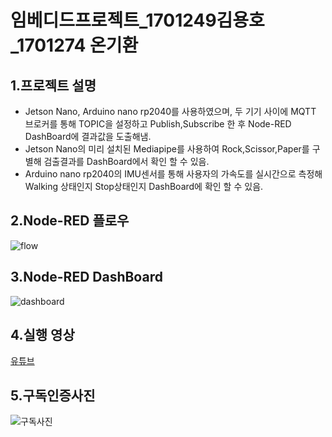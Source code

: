 # 임베디드프로젝트_1701249김용호_1701274 온기환

## 1.프로젝트 설명
- Jetson Nano, Arduino nano rp2040를 사용하였으며, 두 기기 사이에 MQTT 브로커를 통해 TOPIC을 설정하고 Publish,Subscribe 한 후 Node-RED DashBoard에 결과값을 도출해냄.
- Jetson Nano의 미리 설치된 Mediapipe를 사용하여 Rock,Scissor,Paper를 구별해 검출결과를 DashBoard에서 확인 할 수 있음.
- Arduino nano rp2040의 IMU센서를 통해 사용자의 가속도를 실시간으로 측정해  Walking 상태인지 Stop상태인지 DashBoard에 확인 할 수 있음.

## 2.Node-RED 플로우
![flow](https://user-images.githubusercontent.com/107388377/174476641-e45ccd16-9d20-4573-b968-15e6fa86d538.png)

## 3.Node-RED DashBoard
![dashboard](https://user-images.githubusercontent.com/107388377/174476666-ca6bf209-2367-4d74-819a-d84f13eaaa5f.png)


## 4.실행 영상
[유튜브](https://youtube.com/shorts/FoxHMS52BvI)

## 5.구독인증사진
![구독사진](https://user-images.githubusercontent.com/107388377/174477324-02a9eedb-3375-4385-a64a-1fcfac9d6949.png)
